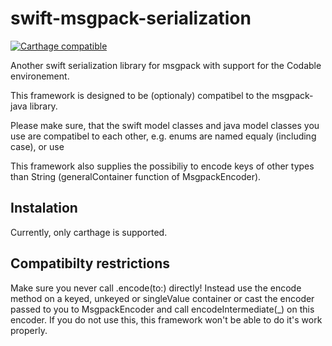 # swift-msgpack-serialization
[![Carthage compatible](https://img.shields.io/badge/Carthage-compatible-4BC51D.svg?style=flat)](https://github.com/Carthage/Carthage)

Another swift serialization library for msgpack with support for the Codable environement.

This framework is designed to be (optionaly) compatibel to the msgpack-java library.

Please make sure, that the swift model classes and java model classes you use are compatibel to each other, e.g. enums are named equaly (including case), or use

This framework also supplies the possibiliy to encode keys of other types than String (generalContainer function of MsgpackEncoder).
## Instalation
Currently, only carthage is supported.

## Compatibilty restrictions
Make sure you never call .encode(to:) directly! Instead use the encode method on a keyed, unkeyed or singleValue container or cast the encoder passed to you to MsgpackEncoder and call encodeIntermediate(_) on this encoder. If you do not use this, this framework won't be able to do it's work properly.
